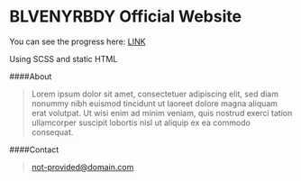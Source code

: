 # BLVENYRBDY Official Website

You can see the progress here: [LINK](http://thewickedwebdev.github.io/ecp/)

Using SCSS and static HTML

####About

>Lorem ipsum dolor sit amet, consectetuer adipiscing elit, sed diam nonummy nibh euismod tincidunt ut laoreet dolore magna aliquam erat volutpat. Ut wisi enim ad minim veniam, quis nostrud exerci tation ullamcorper suscipit lobortis nisl ut aliquip ex ea commodo consequat.

####Contact

>not-provided@domain.com